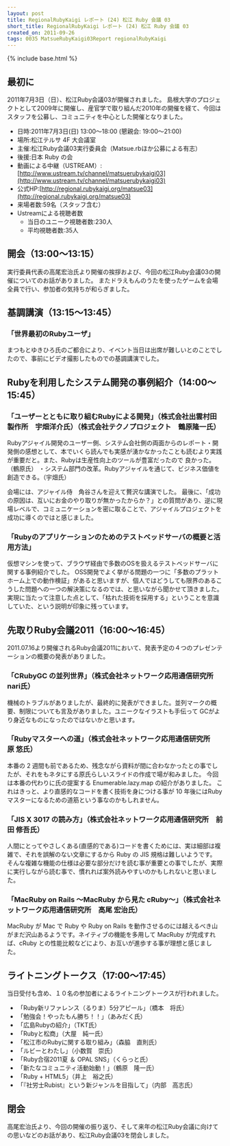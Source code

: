 ```yaml
---
layout: post
title: RegionalRubyKaigi レポート (24) 松江 Ruby 会議 03
short_title: RegionalRubyKaigi レポート (24) 松江 Ruby 会議 03
created_on: 2011-09-26
tags: 0035 MatsueRubyKaigi03Report regionalRubyKaigi
---
```

{% include base.html %}


## 最初に

2011年7月3日（日）、松江Ruby会議03が開催されました。
島根大学のプロジェクトとして2009年に開催し、産官学で取り組んだ2010年の開催を経て、今回はスタッフを公募し、コミュニティを中心とした開催となりました。

* 日時:2011年7月3日(日) 13:00〜18:00 (懇親会: 19:00〜21:00)
* 場所:松江テルサ 4F 大会議室
* 主催:松江Ruby会議03実行委員会（Matsue.rbほか公募による有志）
* 後援:日本 Ruby の会
* 動画による中継（USTREAM）: [http://www.ustream.tv/channel/matsuerubykaigi03](http://www.ustream.tv/channel/matsuerubykaigi03)
* 公式HP:[http://regional.rubykaigi.org/matsue03](http://regional.rubykaigi.org/matsue03)
* 来場者数:59名（スタッフ含む）
* Ustreamによる視聴者数
  * 当日のユニーク視聴者数:230人
  * 平均視聴者数:35人


## 開会（13:00〜13:15）

実行委員代表の高尾宏治氏より開催の挨拶および、今回の松江Ruby会議03の開催についてのお話がありました。
またドラえもんのうたを使ったゲームを会場全員で行い、参加者の気持ちが和らぎました。

## 基調講演（13:15〜13:45）

### 「世界最初のRubyユーザ」

まつもとゆきひろ氏のご都合により、イベント当日は出席が難しいとのことでしたので、事前にビデオ撮影したものでの基調講演でした。

## Rubyを利用したシステム開発の事例紹介（14:00〜15:45）

### 「ユーザーとともに取り組むRubyによる開発」（株式会社出雲村田製作所　宇畑洋介氏）（株式会社テクノプロジェクト　鶴原隆一氏）

Rubyアジャイル開発のユーザー側、システム会社側の両面からのレポート・開発側の感想として、本でいくら読んでも実感が湧かなかったことも読むより実践が重要だと。また、Rubyは生産性向上のツールが豊富だったので
良かった。（鶴原氏）
・システム部門の改革。Rubyアジャイルを通じて、ビジネス価値を創造できる。（宇畑氏）

会場には、アジャイル侍　角谷さんを迎えて贅沢な講演でした。
最後に、「成功の原因は、互いにお金のやり取りが無かったからか？」との質問があり、逆に現場レベルで、コミュニケーションを密に取ることで、アジャイルプロジェクトを成功に導くのではと感じました。

### 「Rubyのアプリケーションのためのテストべッドサーバの概要と活用方法」

仮想マシンを使って、ブラウザ経由で多数のOSを扱えるテストベッドサーバに関する事例紹介でした。
OSS開発でよく挙がる問題の一つに「多数のプラットホーム上での動作検証」があると思いますが、個人ではどうしても限界のあるこうした問題への一つの解決策になるのでは、と思いながら聞かせて頂きました。
実現に当たって注意した点として、「枯れた技術を採用する」ということを意識していた、という説明が印象に残っています。

## 先取りRuby会議2011（16:00〜16:45）

2011.07.16より開催されるRuby会議2011において、発表予定の４つのプレゼンテーションの概要の発表がありました。

### 「CRubyGC の並列世界」（株式会社ネットワーク応用通信研究所　nari氏）

機械のトラブルがありましたが、最終的に発表ができました。並列マークの概要、制限についても言及がありました。ユニークなイラストも手伝って GCがより身近なものになったのではないかと思います。

### 「Rubyマスターへの道」（株式会社ネットワーク応用通信研究所　原 悠氏）

本番の 2 週間も前であるため、残念ながら資料が間に合わなかったとの事でしたが、それをもネタにする原氏らしいスライドの作成で場が和みました。
今回は本番の代わりに氏の提案する Enumerable.lazy.map の紹介がありました。
これはきっと、より直感的なコードを書く技術を身につける事が 10 年後にはRuby マスターになるための道筋という事なのかもしれません。

### 「JIS X 3017 の読み方」（株式会社ネットワーク応用通信研究所　前田 修吾氏）

人間にとってやさしくある(直感的である)コードを書くためには、実は細部は複雑で、それを誤解のない文章にするから Ruby の JIS 規格は難しいようです。
そんな複雑な機能の仕様は必要な部分だけを読む事が重要との事でしたが、実際に実行しながら読む事で、慣れれば案外読みやすいのかもしれないと思いました。

### 「MacRuby on Rails 〜MacRuby から見た cRuby〜」（株式会社ネットワーク応用通信研究所　高尾 宏治氏）

MacRuby が Mac で Ruby や Ruby on Rails を動作させるのには越えるべき山がまだ沢山あるようです。ネイティブの機能を多用して MacRuby が完成すれば、cRuby との性能比較などにより、お互いが進歩する事が理想と感じました。

## ライトニングトークス（17:00〜17:45）

当日受付も含め、１０名の参加者によるライトニングトークスが行われました。

* 「Ruby新リファレンス（るりま）5分アピール」（橋本　将氏）
* 「勉強会！やったもん勝ち！！」（あみだく氏）
* 「広島Rubyの紹介」（TKT氏）
* 「Rubyと松商」（大屋　純一氏）
* 「松江市のRubyに関する取り組み」（森脇　直則氏）
* 「ルビーとわたし」（小数賀　崇氏）
* 「Ruby合宿2011夏 ＆ OPAL SNS」（くらっと氏）
* 「新たなコミュニティ活動始動！」（鶴原　隆一氏）
* 「Ruby + HTML5」（井上　裕之氏）
* 「『社労士Rubist』という新ジャンルを目指して」（内部　高志氏）


## 閉会

高尾宏治氏より、今回の開催の振り返り、そして来年の松江Ruby会議に向けての思いなどのお話があり、松江Ruby会議03を閉会しました。


